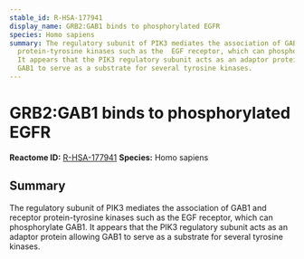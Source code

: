 ```yaml
---
stable_id: R-HSA-177941
display_name: GRB2:GAB1 binds to phosphorylated EGFR
species: Homo sapiens
summary: The regulatory subunit of PIK3 mediates the association of GAB1 and receptor
  protein-tyrosine kinases such as the  EGF receptor, which can phosphorylate GAB1.
  It appears that the PIK3 regulatory subunit acts as an adaptor protein allowing
  GAB1 to serve as a substrate for several tyrosine kinases.
---
```


# GRB2:GAB1 binds to phosphorylated EGFR
**Reactome ID:** [R-HSA-177941](https://reactome.org/content/detail/R-HSA-177941)
**Species:** Homo sapiens

## Summary

The regulatory subunit of PIK3 mediates the association of GAB1 and receptor protein-tyrosine kinases such as the  EGF receptor, which can phosphorylate GAB1. It appears that the PIK3 regulatory subunit acts as an adaptor protein allowing GAB1 to serve as a substrate for several tyrosine kinases.
